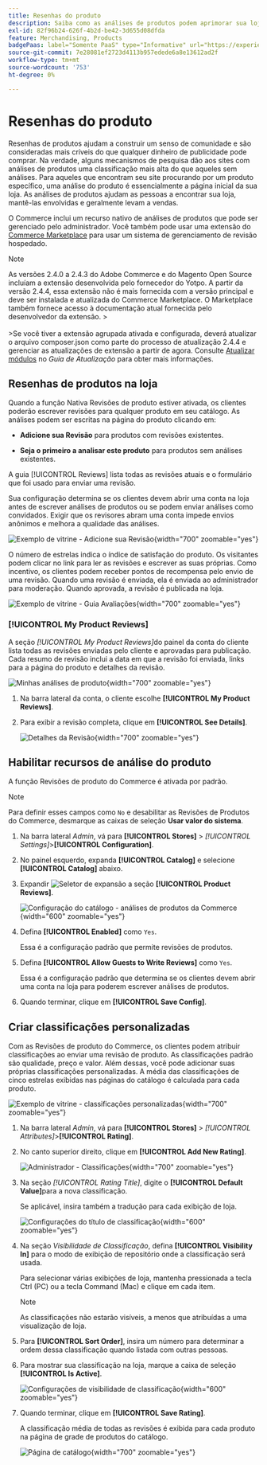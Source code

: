 ```yaml
---
title: Resenhas do produto
description: Saiba como as análises de produtos podem aprimorar sua loja e dar mais credibilidade aos seus produtos.
exl-id: 82f96b24-626f-4b2d-be42-3d655d08dfda
feature: Merchandising, Products
badgePaas: label="Somente PaaS" type="Informative" url="https://experienceleague.adobe.com/en/docs/commerce/user-guides/product-solutions" tooltip="Aplica-se somente a projetos do Adobe Commerce na nuvem (infraestrutura do PaaS gerenciada pela Adobe) e a projetos locais."
source-git-commit: 7e28081ef2723d4113b957edede6a8e13612ad2f
workflow-type: tm+mt
source-wordcount: '753'
ht-degree: 0%

---
```


# Resenhas do produto

Resenhas de produtos ajudam a construir um senso de comunidade e são consideradas mais críveis do que qualquer dinheiro de publicidade pode comprar. Na verdade, alguns mecanismos de pesquisa dão aos sites com análises de produtos uma classificação mais alta do que aqueles sem análises. Para aqueles que encontram seu site procurando por um produto específico, uma análise do produto é essencialmente a página inicial da sua loja. As análises de produtos ajudam as pessoas a encontrar sua loja, mantê-las envolvidas e geralmente levam a vendas.

O Commerce inclui um recurso nativo de análises de produtos que pode ser gerenciado pelo administrador. Você também pode usar uma extensão do [Commerce Marketplace](../getting-started/commerce-marketplace.md) para usar um sistema de gerenciamento de revisão hospedado.

>[!NOTE]
>
>As versões 2.4.0 a 2.4.3 do Adobe Commerce e do Magento Open Source incluíam a extensão desenvolvida pelo fornecedor do Yotpo. A partir da versão 2.4.4, essa extensão não é mais fornecida com a versão principal e deve ser instalada e atualizada do Commerce Marketplace. O Marketplace também fornece acesso à documentação atual fornecida pelo desenvolvedor da extensão.
>&#x200B;><br><br>
>&#x200B;>Se você tiver a extensão agrupada ativada e configurada, deverá atualizar o arquivo composer.json como parte do processo de atualização 2.4.4 e gerenciar as atualizações de extensão a partir de agora. Consulte [Atualizar módulos](https://experienceleague.adobe.com/docs/commerce-operations/upgrade-guide/modules/upgrade.html) no _Guia de Atualização_ para obter mais informações.

## Resenhas de produtos na loja

Quando a função Nativa Revisões de produto estiver ativada, os clientes poderão escrever revisões para qualquer produto em seu catálogo. As análises podem ser escritas na página do produto clicando em:

- **Adicione sua Revisão** para produtos com revisões existentes.

- **Seja o primeiro a analisar este produto** para produtos sem análises existentes.

A guia [!UICONTROL Reviews] lista todas as revisões atuais e o formulário que foi usado para enviar uma revisão.

Sua configuração determina se os clientes devem abrir uma conta na loja antes de escrever análises de produtos ou se podem enviar análises como convidados. Exigir que os revisores abram uma conta impede envios anônimos e melhora a qualidade das análises.

![Exemplo de vitrine - Adicione sua Revisão](./assets/storefront-review-this-product.png){width="700" zoomable="yes"}

O número de estrelas indica o índice de satisfação do produto. Os visitantes podem clicar no link para ler as revisões e escrever as suas próprias. Como incentivo, os clientes podem receber pontos de recompensa pelo envio de uma revisão. Quando uma revisão é enviada, ela é enviada ao administrador para moderação. Quando aprovada, a revisão é publicada na loja.

![Exemplo de vitrine - Guia Avaliações](./assets/storefront-reviews-tab.png){width="700" zoomable="yes"}

### [!UICONTROL My Product Reviews]

A seção _[!UICONTROL My Product Reviews]_&#x200B;do painel da conta do cliente lista todas as revisões enviadas pelo cliente e aprovadas para publicação. Cada resumo de revisão inclui a data em que a revisão foi enviada, links para a página do produto e detalhes da revisão.

![Minhas análises de produto](./assets/account-dashboard-my-product-reviews.png){width="700" zoomable="yes"}

1. Na barra lateral da conta, o cliente escolhe **[!UICONTROL My Product Reviews]**.

1. Para exibir a revisão completa, clique em **[!UICONTROL See Details]**.

   ![Detalhes da Revisão](./assets/account-dashboard-my-product-reviews-details.png){width="700" zoomable="yes"}

## Habilitar recursos de análise do produto

A função Revisões de produto do Commerce é ativada por padrão.

>[!NOTE]
>
>Para definir esses campos como `No` e desabilitar as Revisões de Produtos do Commerce, desmarque as caixas de seleção **Usar valor do sistema**.

1. Na barra lateral _Admin_, vá para **[!UICONTROL Stores]** > _[!UICONTROL Settings]_>**[!UICONTROL Configuration]**.

1. No painel esquerdo, expanda **[!UICONTROL Catalog]** e selecione **[!UICONTROL Catalog]** abaixo.

1. Expandir ![Seletor de expansão](../assets/icon-display-expand.png) a seção **[!UICONTROL Product Reviews]**.

   ![Configuração do catálogo - análises de produtos da Commerce](../configuration-reference/catalog/assets/catalog-product-reviews.png){width="600" zoomable="yes"}

1. Defina **[!UICONTROL Enabled]** como `Yes`.

   Essa é a configuração padrão que permite revisões de produtos.

1. Defina **[!UICONTROL Allow Guests to Write Reviews]** como `Yes`.

   Essa é a configuração padrão que determina se os clientes devem abrir uma conta na loja para poderem escrever análises de produtos.

1. Quando terminar, clique em **[!UICONTROL Save Config]**.

## Criar classificações personalizadas

Com as Revisões de produto do Commerce, os clientes podem atribuir classificações ao enviar uma revisão de produto. As classificações padrão são qualidade, preço e valor. Além dessas, você pode adicionar suas próprias classificações personalizadas. A média das classificações de cinco estrelas exibidas nas páginas do catálogo é calculada para cada produto.

![Exemplo de vitrine - classificações personalizadas](./assets/attribute-custom-ratings-review.png){width="700" zoomable="yes"}

1. Na barra lateral _Admin_, vá para **[!UICONTROL Stores]** > _[!UICONTROL Attributes]_>**[!UICONTROL Rating]**.

1. No canto superior direito, clique em **[!UICONTROL Add New Rating]**.

   ![Administrador - Classificações](./assets/product-reviews-rating.png){width="700" zoomable="yes"}

1. Na seção _[!UICONTROL Rating Title]_, digite o **[!UICONTROL Default Value]**&#x200B;para a nova classificação.

   Se aplicável, insira também a tradução para cada exibição de loja.

   ![Configurações do título de classificação](./assets/product-rating-title.png){width="600" zoomable="yes"}

1. Na seção _Visibilidade de Classificação_, defina **[!UICONTROL Visibility In]** para o modo de exibição de repositório onde a classificação será usada.

   Para selecionar várias exibições de loja, mantenha pressionada a tecla Ctrl (PC) ou a tecla Command (Mac) e clique em cada item.

   >[!NOTE]
   >
   >As classificações não estarão visíveis, a menos que atribuídas a uma visualização de loja.

1. Para **[!UICONTROL Sort Order]**, insira um número para determinar a ordem dessa classificação quando listada com outras pessoas.

1. Para mostrar sua classificação na loja, marque a caixa de seleção **[!UICONTROL Is Active]**.

   ![Configurações de visibilidade de classificação](./assets/product-rating-visibility.png){width="600" zoomable="yes"}

1. Quando terminar, clique em **[!UICONTROL Save Rating]**.

   A classificação média de todas as revisões é exibida para cada produto na página de grade de produtos do catálogo.

   ![Página de catálogo](./assets/catalog-rating-page.png){width="700" zoomable="yes"}
